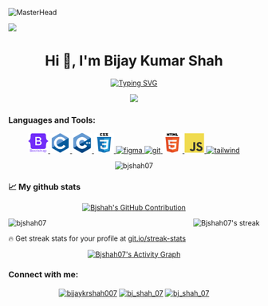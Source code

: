 

![MasterHead](https://user-images.githubusercontent.com/115386517/225841791-e6eb2fcf-6de1-45ec-a5e8-0c321f0af245.gif)


<img src="https://i.gifer.com/7ynF.gif" height="281">
<h1 align="center">Hi 👋, I'm Bijay Kumar Shah</h1>

<p  align="center">
   <a href="https://git.io/typing-svg"><img src="https://readme-typing-svg.demolab.com?font=Fira+Code&pause=1000&width=435&lines=Innovating+Web+Solutions+with+a+Blend+of+Creativity+and+Logic.;Frontend+Developer+with+a+Passion+for+C%2B%2B+Logic.;Turning+Designs+into+Functional+Masterpieces.&width=750" alt="Typing SVG" /></a>
</p>
<p  align="center">
   <img src="https://user-images.githubusercontent.com/74038190/219923809-b86dc415-a0c2-4a38-bc88-ad6cf06395a8.gif" height="300">
</p>

<h3 align="left">Languages and Tools:</h3>
<p align="center"> <a href="https://getbootstrap.com" target="_blank" rel="noreferrer"> <img src="https://raw.githubusercontent.com/devicons/devicon/master/icons/bootstrap/bootstrap-plain-wordmark.svg" alt="bootstrap" width="40" height="40"/> </a> <a href="https://www.cprogramming.com/" target="_blank" rel="noreferrer"> <img src="https://raw.githubusercontent.com/devicons/devicon/master/icons/c/c-original.svg" alt="c" width="40" height="40"/> </a> <a href="https://www.w3schools.com/cpp/" target="_blank" rel="noreferrer"> <img src="https://raw.githubusercontent.com/devicons/devicon/master/icons/cplusplus/cplusplus-original.svg" alt="cplusplus" width="40" height="40"/> </a> <a href="https://www.w3schools.com/css/" target="_blank" rel="noreferrer"> <img src="https://raw.githubusercontent.com/devicons/devicon/master/icons/css3/css3-original-wordmark.svg" alt="css3" width="40" height="40"/> </a> <a href="https://www.figma.com/" target="_blank" rel="noreferrer"> <img src="https://www.vectorlogo.zone/logos/figma/figma-icon.svg" alt="figma" width="40" height="40"/> </a> <a href="https://git-scm.com/" target="_blank" rel="noreferrer"> <img src="https://www.vectorlogo.zone/logos/git-scm/git-scm-icon.svg" alt="git" width="40" height="40"/> </a> <a href="https://www.w3.org/html/" target="_blank" rel="noreferrer"> <img src="https://raw.githubusercontent.com/devicons/devicon/master/icons/html5/html5-original-wordmark.svg" alt="html5" width="40" height="40"/> </a> <a href="https://developer.mozilla.org/en-US/docs/Web/JavaScript" target="_blank" rel="noreferrer"> <img src="https://raw.githubusercontent.com/devicons/devicon/master/icons/javascript/javascript-original.svg" alt="javascript" width="40" height="40"/> </a> <a href="https://tailwindcss.com/" target="_blank" rel="noreferrer"> <img src="https://www.vectorlogo.zone/logos/tailwindcss/tailwindcss-icon.svg" alt="tailwind" width="40" height="40"/> </a> </p>

<p align="center"><img src="https://github-readme-stats.vercel.app/api/top-langs?username=bjshah07&show_icons=true&locale=en&layout=compact&theme=gotham" alt="bjshah07" /></p> <h3 align="left">📈 My github stats</h3>
<p align="center">
  <a href="https://github.com/Bjshah07">
    <img src="https://github-profile-summary-cards.vercel.app/api/cards/profile-details?username=Bjshah07&theme=gotham&" alt="Bjshah's GitHub Contribution"/>
  </a>
</p>

<p>&nbsp;
   <img src="https://github-readme-stats.vercel.app/api?username=bjshah07&show_icons=true&locale=en&theme=gotham&width=300" alt="bjshah07" align="left" />
 <a href="https://github.com/Bjshah07/github-readme-streak-stats">
      <img title="🔥 Get streak stats for your profile at git.io/streak-stats" alt="Bjshah07's streak" src="https://github-readme-streak-stats-9m8ugfa77-denvercoder1.vercel.app/?user=Bjshah07&theme=gotham&width=300" align="right"/>
    </a>
    <p>🔥 Get streak stats for your profile at <a href="https://git.io/streak-stats">git.io/streak-stats</a></p>
</p>

 <p align="center"><a href="https://github.com/ashutosh00710/github-readme-activity-graph"><img alt="Bjshah07's Activity Graph" src="https://github-readme-activity-graph.vercel.app/graph/?username=Bjshah07&theme=gotham&hide_border=true" /></a></p>


<h3 align="left">Connect with me:</h3>
<p align="center">
<a href="https://linkedin.com/in/bijaykrshah007" target="blank"><img align="center" src="https://raw.githubusercontent.com/rahuldkjain/github-profile-readme-generator/master/src/images/icons/Social/linked-in-alt.svg" alt="bijaykrshah007" height="30" width="40" /></a>
<a href="https://instagram.com/bj_shah_07" target="blank"><img align="center" src="https://raw.githubusercontent.com/rahuldkjain/github-profile-readme-generator/master/src/images/icons/Social/instagram.svg" alt="bj_shah_07" height="30" width="40" /></a>
<a href="https://github.com/bjshah07/" target="blank"><img align="center" src="https://user-images.githubusercontent.com/74038190/212257468-1e9a91f1-b626-4baa-b15d-5c385dfa7ed2.gif" alt="bj_shah_07" height="30" width="40" /></a>
</p>
